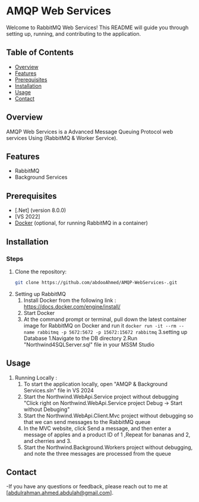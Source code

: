 # AMQP Web Services

Welcome to RabbitMQ Web Services! This README will guide you through setting up, running, and contributing to the application.

## Table of Contents

- [Overview](#overview)
- [Features](#features)
- [Prerequisites](#prerequisites)
- [Installation](#installation)
- [Usage](#usage)
- [Contact](#contact)

## Overview

AMQP Web Services is a Advanced Message Queuing Protocol web services Using (RabbitMQ & Worker Service).

## Features

- RabbitMQ
- Background Services

## Prerequisites

- [.Net] (version 8.0.0)
- [VS 2022]
- [Docker](https://www.docker.com/) (optional, for running RabbitMQ in a container)

## Installation

### Steps

1. Clone the repository:
   ```bash
   git clone https://github.com/abdooAhmed/AMQP-WebServices-.git
   ```
2. Setting up RabbitMQ
   1. Install Docker from the following link : https://docs.docker.com/engine/install/
   2. Start Docker
   3. At the command prompt or terminal, pull down the latest container image for RabbitMQ on Docker and run it
      `docker run -it --rm --name rabbitmq -p 5672:5672 -p 15672:15672 rabbitmq`
      3.setting up Database
      1.Navigate to the DB directory
      2.Run "Northwind4SQLServer.sql" file in your MSSM Studio

## Usage

1. Running Locally :
   1. To start the application locally, open "AMQP & Background Services.sln" file in VS 2024
   2. Start the Northwind.WebApi.Service project without debugging "Click right on Northwind.WebApi.Service project Debug -> Start without Debuging"
   3. Start the Northwind.WebApi.Client.Mvc project without debugging so that we can send messages to the RabbitMQ queue
   4. In the MVC website, click Send a message, and then enter a message of apples and a product ID of 1 ,Repeat for bananas and 2, and cherries and 3.
   5. Start the Northwind.Background.Workers project without debugging, and note the three messages are processed from the queue

## Contact

-If you have any questions or feedback, please reach out to me at [abdulrahman.ahmed.abdulah@gmail.com].
